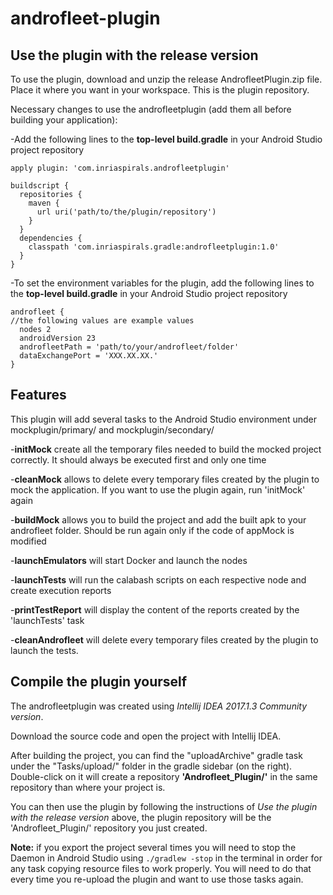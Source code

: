 # androfleet-plugin

## Use the plugin with the release version

To use the plugin, download and unzip the release AndrofleetPlugin.zip file. Place it where you want in your workspace. This is the plugin repository.

Necessary changes to use the androfleetplugin (add them all before building your application):

-Add the following lines to the **top-level build.gradle** in your Android Studio project repository

```
apply plugin: 'com.inriaspirals.androfleetplugin'

buildscript {
  repositories {
    maven {
      url uri('path/to/the/plugin/repository')
    }
  }
  dependencies {
    classpath 'com.inriaspirals.gradle:androfleetplugin:1.0'
  }
}
```

-To set the environment variables for the plugin, add the following lines to the **top-level build.gradle** in your Android Studio project repository
```
androfleet {
//the following values are example values
  nodes 2
  androidVersion 23
  androfleetPath = 'path/to/your/androfleet/folder'
  dataExchangePort = 'XXX.XX.XX.'
}
```

## Features

This plugin will add several tasks to the Android Studio environment under mockplugin/primary/ and mockplugin/secondary/

-**initMock** create all the temporary files needed to build the mocked project correctly. It should always be executed first and only one time

-**cleanMock** allows to delete every temporary files created by the plugin to mock the application. If you want to use the plugin again, run 'initMock' again

-**buildMock** allows you to build the project and add the built apk to your androfleet folder. Should be run again only if the code of appMock is modified

-**launchEmulators** will start Docker and launch the nodes

-**launchTests** will run the calabash scripts on each respective node and create execution reports

-**printTestReport** will display the content of the reports created by the 'launchTests' task

-**cleanAndrofleet** will delete every temporary files created by the plugin to launch the tests.


## Compile the plugin yourself

The androfleetplugin was created using *Intellij IDEA 2017.1.3 Community version*.

Download the source code and open the project with Intellij IDEA.

After building the project, you can find the "uploadArchive" gradle task under the "Tasks/upload/" folder in the gradle sidebar (on the right). Double-click on it will create a repository **'Androfleet_Plugin/'** in the same repository than where your project is.

You can then use the plugin by following the instructions of *Use the plugin with the release version* above, the plugin repository will be the 'Androfleet_Plugin/' repository you just created.

**Note:** if you export the project several times you will need to stop the Daemon in Android Studio using ```./gradlew -stop``` in the terminal in order for any task copying resource files to work properly. You will need to do that every time you re-upload the plugin and want to use those tasks again.
